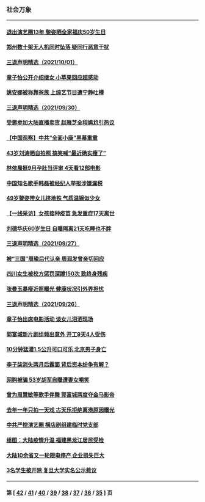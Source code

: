 ### 社会万象
---
#### [退出演艺圈13年 黎姿晒全家福庆50岁生日](../../pages/ncid282/n13278895.md) 
#### [郑州数十架无人机同时坠落 疑同行恶意干扰](../../pages/ncid282/n13277580.md) 
#### [三退声明精选（2021/10/01）](../../pages/ncid282/n13275501.md) 
#### [章子怡公开介绍继女 小苹果回应超感动](../../pages/ncid282/n13272876.md) 
#### [姚安娜被称靠爸族 上综艺节目遭宁静吐槽](../../pages/ncid282/n13272475.md) 
#### [三退声明精选（2021/09/30）](../../pages/ncid282/n13272904.md) 
#### [受邀参加大陆直播卖货 赵雅芝全程尴尬引热议](../../pages/ncid282/n13270234.md) 
#### [【中国观察】中共“全面小康”黑幕重重](../../pages/ncid282/n13270185.md) 
#### [43岁刘涛晒自拍照 搞笑喊“最近确实瘦了”](../../pages/ncid282/n13270004.md) 
#### [林依晨挺9月孕肚当评审 4天看12部电影](../../pages/ncid282/n13269816.md) 
#### [中国知名歌手韩磊被经纪人举报涉嫌漏税](../../pages/ncid282/n13269806.md) 
#### [49岁黎姿带女儿挤地铁 气质温婉似少女](../../pages/ncid282/n13267480.md) 
#### [【一线采访】女孩接种疫苗 急发重症17天离世](../../pages/ncid282/n13266285.md) 
#### [刘德华庆60岁生日 自曝隔离21天吃睡也不胖](../../pages/ncid282/n13265083.md) 
#### [三退声明精选（2021/09/27）](../../pages/ncid282/n13265485.md) 
#### [被“三国”周瑜后代认亲 周润发曾亲切回应](../../pages/ncid282/n13264870.md) 
#### [四川女生被校方惩罚深蹲150次 致终身残疾](../../pages/ncid282/n13264752.md) 
#### [张曼玉暴瘦近照曝光 健康状况引外界担忧](../../pages/ncid282/n13262371.md) 
#### [三退声明精选（2021/09/26）](../../pages/ncid282/n13262497.md) 
#### [章子怡出席电影活动 谈女儿泪洒现场](../../pages/ncid282/n13262059.md) 
#### [郭富城新片剧组频出意外 开工9天4人受伤](../../pages/ncid282/n13262210.md) 
#### [10分钟猛灌1.5公升可口可乐 北京男子身亡](../../pages/ncid282/n13261009.md) 
#### [李子柒消失两月后露面 背后资本纷争有解？](../../pages/ncid282/n13259026.md) 
#### [网购被骗 53岁胡军自曝遭妻女嘲笑](../../pages/ncid282/n13258918.md) 
#### [曾为周慧敏等歌手伴舞 郭富城两度夺金马影帝](../../pages/ncid282/n13258741.md) 
#### [去年一年只拍一天戏 古天乐拒绝离港原因曝光](../../pages/ncid282/n13258607.md) 
#### [中共严控演艺圈 横店剧组建临时党支部](../../pages/ncid282/n13257685.md) 
#### [组图：大陆疫情升温 福建黑龙江居民受检](../../pages/ncid282/n13257264.md) 
#### [大陆10余省又一轮限电停产 企业损失巨大](../../pages/ncid282/n13257398.md) 
#### [3名学生被开除 复旦大学实名公示惹议](../../pages/ncid282/n13257483.md) 

---
#### 第 [ [42](./42.md) / [41](./41.md) / [40](./40.md) / [39](./39.md) / [38](./38.md) / [37](./37.md) / [36](./36.md) / [35](./35.md) ] 页
